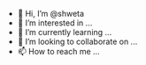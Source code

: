 - 👋 Hi, I’m @shweta
- 👀 I’m interested in ...
- 🌱 I’m currently learning ...
- 💞️ I’m looking to collaborate on ...
- 📫 How to reach me ...

<!---
shweata/shweata is a ✨ special ✨ repository because its `README.md` (this file) appears on your GitHub profile.
You can click the Preview link to take a look at your changes.
--->
